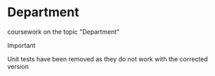 # Department

coursework on the topic "Department"


> [!IMPORTANT]
> Unit tests have been removed as they do not work with the corrected version 

